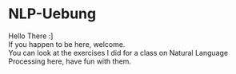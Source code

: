 ﻿# NLP-Uebung
Hello There :] <br/>
If you happen to be here, welcome.  <br/>
You can look at the exercises I did for a class on Natural Language Processing here, have fun with them. <br/>
